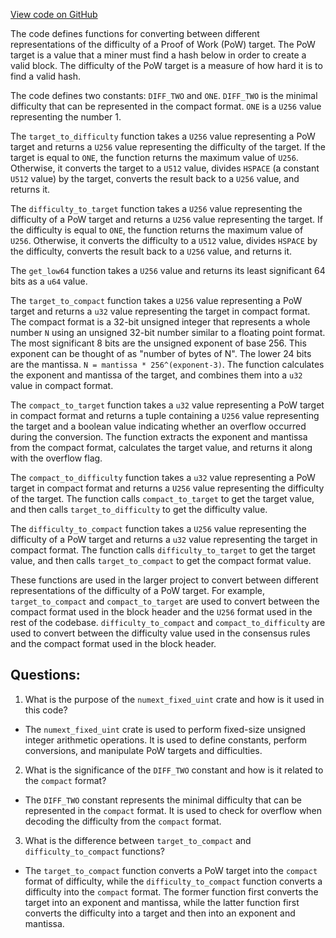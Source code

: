 [View code on GitHub](https://github.com/nervosnetwork/ckb/blob/develop/util/types/src/utilities/difficulty.rs)

The code defines functions for converting between different representations of the difficulty of a Proof of Work (PoW) target. The PoW target is a value that a miner must find a hash below in order to create a valid block. The difficulty of the PoW target is a measure of how hard it is to find a valid hash.

The code defines two constants: `DIFF_TWO` and `ONE`. `DIFF_TWO` is the minimal difficulty that can be represented in the compact format. `ONE` is a `U256` value representing the number 1.

The `target_to_difficulty` function takes a `U256` value representing a PoW target and returns a `U256` value representing the difficulty of the target. If the target is equal to `ONE`, the function returns the maximum value of `U256`. Otherwise, it converts the target to a `U512` value, divides `HSPACE` (a constant `U512` value) by the target, converts the result back to a `U256` value, and returns it.

The `difficulty_to_target` function takes a `U256` value representing the difficulty of a PoW target and returns a `U256` value representing the target. If the difficulty is equal to `ONE`, the function returns the maximum value of `U256`. Otherwise, it converts the difficulty to a `U512` value, divides `HSPACE` by the difficulty, converts the result back to a `U256` value, and returns it.

The `get_low64` function takes a `U256` value and returns its least significant 64 bits as a `u64` value.

The `target_to_compact` function takes a `U256` value representing a PoW target and returns a `u32` value representing the target in compact format. The compact format is a 32-bit unsigned integer that represents a whole number `N` using an unsigned 32-bit number similar to a floating point format. The most significant 8 bits are the unsigned exponent of base 256. This exponent can be thought of as "number of bytes of N". The lower 24 bits are the mantissa. `N = mantissa * 256^(exponent-3)`. The function calculates the exponent and mantissa of the target, and combines them into a `u32` value in compact format.

The `compact_to_target` function takes a `u32` value representing a PoW target in compact format and returns a tuple containing a `U256` value representing the target and a boolean value indicating whether an overflow occurred during the conversion. The function extracts the exponent and mantissa from the compact format, calculates the target value, and returns it along with the overflow flag.

The `compact_to_difficulty` function takes a `u32` value representing a PoW target in compact format and returns a `U256` value representing the difficulty of the target. The function calls `compact_to_target` to get the target value, and then calls `target_to_difficulty` to get the difficulty value.

The `difficulty_to_compact` function takes a `U256` value representing the difficulty of a PoW target and returns a `u32` value representing the target in compact format. The function calls `difficulty_to_target` to get the target value, and then calls `target_to_compact` to get the compact format value.

These functions are used in the larger project to convert between different representations of the difficulty of a PoW target. For example, `target_to_compact` and `compact_to_target` are used to convert between the compact format used in the block header and the `U256` format used in the rest of the codebase. `difficulty_to_compact` and `compact_to_difficulty` are used to convert between the difficulty value used in the consensus rules and the compact format used in the block header.
## Questions:
 1. What is the purpose of the `numext_fixed_uint` crate and how is it used in this code?
- The `numext_fixed_uint` crate is used to perform fixed-size unsigned integer arithmetic operations. It is used to define constants, perform conversions, and manipulate PoW targets and difficulties.

2. What is the significance of the `DIFF_TWO` constant and how is it related to the `compact` format?
- The `DIFF_TWO` constant represents the minimal difficulty that can be represented in the `compact` format. It is used to check for overflow when decoding the difficulty from the `compact` format.

3. What is the difference between `target_to_compact` and `difficulty_to_compact` functions?
- The `target_to_compact` function converts a PoW target into the `compact` format of difficulty, while the `difficulty_to_compact` function converts a difficulty into the `compact` format. The former function first converts the target into an exponent and mantissa, while the latter function first converts the difficulty into a target and then into an exponent and mantissa.
